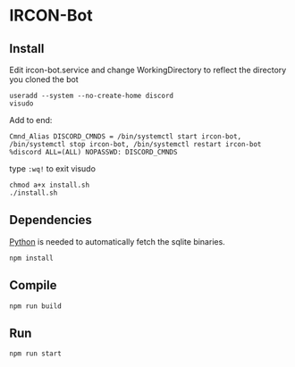 # IRCON-Bot

## Install
Edit ircon-bot.service and change WorkingDirectory to reflect the directory you cloned the bot
```
useradd --system --no-create-home discord
visudo
```
Add to end:
```
Cmnd_Alias DISCORD_CMNDS = /bin/systemctl start ircon-bot, /bin/systemctl stop ircon-bot, /bin/systemctl restart ircon-bot
%discord ALL=(ALL) NOPASSWD: DISCORD_CMNDS
```
type `:wq!` to exit visudo
```
chmod a+x install.sh
./install.sh
```

## Dependencies
[Python](https://www.python.org/) is needed to automatically fetch the sqlite binaries.

```
npm install
```

## Compile
```
npm run build
```

## Run 
```
npm run start
```

